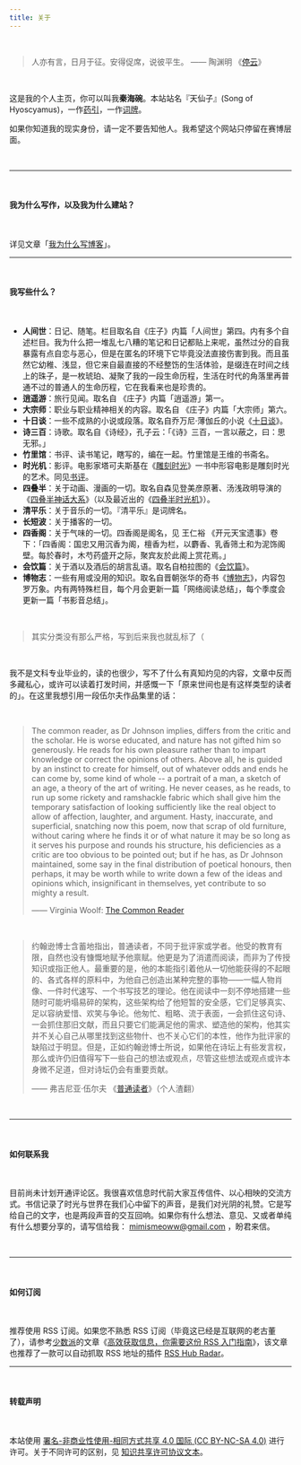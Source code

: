 ```yaml
---
title: 关于
---
```


<br/>

> 人亦有言，日月于征。安得促席，说彼平生。         —— 陶渊明 《[停云](https://zh.m.wikisource.org/zh-hans/%E5%81%9C%E9%9B%B2)》

<br/>

这是我的个人主页，你可以叫我**秦海碗**。本站站名『天仙子』(Song of Hyoscyamus)，一作[药引](https://zh.wikipedia.org/wiki/%E5%A4%A9%E4%BB%99%E5%AD%90_(%E6%A4%8D%E7%89%A9))，一作[词牌](https://zh.m.wikipedia.org/zh-hans/%E5%A4%A9%E4%BB%99%E5%AD%90)。

如果你知道我的现实身份，请一定不要告知他人。我希望这个网站只停留在赛博层面。

<br/>

---

<br/>

#### 我为什么写作，以及我为什么建站？

<br/>

详见文章「[我为什么写博客](https://tianxianzi.me/2022/12/29/why_do_i_write_blogs/)」。



---

<br/>

#### 我写些什么？



<br/>

- **人间世**：日记、随笔。栏目取名自《庄子》内篇「人间世」第四。内有多个自述栏目。我为什么把一堆乱七八糟的笔记和日记都贴上来呢，虽然过分的自我暴露有点自恋与恶心，但是在匿名的环境下它毕竟没法直接伤害到我。而且虽然它幼稚、浅显，但它来自最直接的不经整饬的生活体验，是缀连在时间之线上的珠子，是一枚琥珀、凝聚了我的一段生命历程，生活在时代的角落里再普通不过的普通人的生命历程，它在我看来也是珍贵的。
- **逍遥游**：旅行见闻。取名自 《庄子》内篇「逍遥游」第一。
- **大宗师**：职业与职业精神相关的内容。取名自 《庄子》内篇「大宗师」第六。
- **十日谈**：一些不成熟的小说或段落。取名自乔万尼·薄伽丘的小说《[十日谈](https://book.douban.com/subject/25897666/)》。
- **诗三百**：诗歌。取名自《诗经》，孔子云：「《诗》三百，一言以蔽之，曰：思无邪。」
- **竹里馆**：书评、读书笔记，瞎写的，编在一起。竹里馆是王维的书斋名。
- **时光机**：影评。电影家塔可夫斯基在《[雕刻时光](https://book.douban.com/subject/26435510/)》一书中形容电影是雕刻时光的艺术。同见[书评](https://tianxianzi.me/2022/12/10/sculpting_in_time/)。
- **四叠半**：关于动画、漫画的一切。取名自森见登美彦原著、汤浅政明导演的《[四叠半神话大系](https://movie.douban.com/subject/4195678/)》（以及最近出的《[四叠半时光机](https://movie.douban.com/subject/35563505/)》）。
- **清平乐**：关于音乐的一切。『清平乐』是词牌名。
- **长短波**：关于播客的一切。
- **四香阁**：关于气味的一切。四香阁是阁名，见 王仁裕 《开元天宝遗事》卷下：「四香阁：国忠又用沉香为阁，檀香为栏，以麝香、乳香筛土和为泥饰阁壁。每於春时，木芍药盛开之际，聚宾友於此阁上赏花焉。」
- **会饮篇**：关于酒以及酒后的胡言乱语。取名自柏拉图的《[会饮篇](https://book.douban.com/subject/21570668/)》。
- **博物志**：一些有用或没用的知识。取名自晋朝张华的奇书《[博物志](https://zh.m.wikisource.org/zh/%E5%8D%9A%E7%89%A9%E5%BF%97)》，内容包罗万象。内有两特殊栏目，每个月会更新一篇「网络阅读总结」，每个季度会更新一篇「书影音总结」。

<br/>

> 其实分类没有那么严格，写到后来我也就乱标了（

<br/>

我不是文科专业毕业的，读的也很少，写不了什么有真知灼见的内容，文章中反而多藏私心，或许可以读着打发时间，并感慨一下「原来世间也是有这样类型的读者的」。在这里我想引用一段伍尔夫作品集里的话：

<br/>

> The common reader, as Dr Johnson implies, differs from the critic and the scholar. He is worse educated, and nature has not gifted him so generously. He reads for his own pleasure rather than to impart knowledge or correct the opinions of others. Above all, he is guided by an instinct to create for himself, out of whatever odds and ends he can come by, some kind of whole -- a portrait of a man, a sketch of an age, a theory of the art of writing. He never ceases, as he reads, to run up some rickety and ramshackle fabric which shall give him the temporary satisfaction of looking sufficiently like the real object to allow of affection, laughter, and argument. Hasty, inaccurate, and superficial, snatching now this poem, now that scrap of old furniture, without caring where he finds it or of what nature it may be so long as it serves his purpose and rounds his structure, his deficiencies as a critic are too obvious to be pointed out; but if he has, as Dr Johnson maintained, some say in the final distribution of poetical honours, then perhaps, it may be worth while to write down a few of the ideas and opinions which, insignificant in themselves, yet contribute to so mighty a result.
>
> —— Virginia Woolf: [The Common Reader](https://www.goodreads.com/book/show/18840.The_Common_Reader?from_search=true&from_srp=true&qid=9JZyK36zNZ&rank=1)

<br/>

> 约翰逊博士含蓄地指出，普通读者，不同于批评家或学者。他受的教育有限，自然也没有慷慨地赋予他禀赋。他更是为了消遣而阅读，而非为了传授知识或指正他人。最重要的是，他的本能指引着他从一切他能获得的不起眼的、各式各样的原料中，为他自己创造出某种完整的事物——一幅人物肖像、一件时代速写、一个书写技艺的理论。他在阅读中一刻不停地搭建一些随时可能坍塌易碎的架构，这些架构给了他短暂的安全感，它们足够真实、足以容纳爱惜、欢笑与争论。他匆忙、粗略、流于表面，一会抓住这句诗、一会抓住那旧文献，而且只要它们能满足他的需求、塑造他的架构，他其实并不关心自己从哪里找到这些物什、也不关心它们的本性，他作为批评家的缺陷过于明显。但是，正如约翰逊博士所说，如果他在诗坛上有些发言权，那么或许仍旧值得写下一些自己的想法或观点，尽管这些想法或观点或许本身微不足道，但对诗坛仍会有重要贡献。
>
> —— 弗吉尼亚·伍尔夫 《[普通读者](https://book.douban.com/subject/24529228/)》（个人渣翻）

<br/>

---

<br/>

#### 如何联系我

<br/>

目前尚未计划开通评论区。我很喜欢信息时代前大家互传信件、以心相映的交流方式。书信记录了时光与世界在我们心中留下的声音，是我们对光阴的礼赞。它是写给自己的文字，也是两段声音的交互回响。如果你有什么想法、意见、又或者单纯有什么想要分享的，请写信给我： mimismeoww@gmail.com ，盼君来信。

<br/>

---

<br/>

#### 如何订阅

<br/>

推荐使用 RSS 订阅。如果您不熟悉 RSS 订阅（毕竟这已经是互联网的老古董了），请参考[少数派](https://sspai.com/)的文章《[高效获取信息，你需要这份 RSS 入门指南](https://sspai.com/post/56391)》，该文章也推荐了一款可以自动抓取 RSS 地址的插件 [RSS Hub Radar](https://chrome.google.com/webstore/detail/rsshub-radar/kefjpfngnndepjbopdmoebkipbgkggaa)。



---

<br/>

#### 转载声明

<br/>

本站使用 [署名-非商业性使用-相同方式共享 4.0 国际 (CC BY-NC-SA 4.0)](https://creativecommons.org/licenses/by-nc-sa/4.0/deed.zh) 进行许可。关于不同许可的区别，见 [知识共享许可协议文本](https://creativecommons.net.cn/licenses/meet-the-licenses/)。
